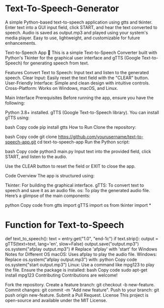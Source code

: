 # Text-To-Speech-Generator
A simple Python-based text-to-speech application using gtts and tkinter. Enter text into a GUI input field, click START, and hear the text converted to speech. Audio is saved as output.mp3 and played using your system's media player. Easy to use, lightweight, and customizable for future enhancements.

Text-to-Speech App 🎤
This is a simple Text-to-Speech Converter built with Python's Tkinter for the graphical user interface and gTTS (Google Text-to-Speech) for generating speech from text.

Features
Convert Text to Speech: Input text and listen to the generated speech.
Clear Input: Easily reset the text field with the "CLEAR" button.
User-Friendly Interface: Simple and clean design with intuitive controls.
Cross-Platform: Works on Windows, macOS, and Linux.

Main Interface
Prerequisites
Before running the app, ensure you have the following:

Python 3.8+ installed.
gTTS (Google Text-to-Speech library).
You can install gTTS using:

bash
Copy code
pip install gtts
How to Run
Clone the repository:

bash
Copy code
git clone https://github.com/yourusername/text-to-speech-app.git
cd text-to-speech-app
Run the Python script:

bash
Copy code
python3 main.py
Input text into the provided field, click START, and listen to the audio.

Use the CLEAR button to reset the field or EXIT to close the app.

Code Overview
The app is structured using:

Tkinter: For building the graphical interface.
gTTS: To convert text to speech and save it as an audio file.
os: To play the generated audio file.
Here’s a glimpse of the main components:

python
Copy code
from gtts import gTTS
import os
from tkinter import *

# Function for Text-to-Speech
def text_to_speech():
    text = entry.get("1.0", "end-1c")
    if text.strip():
        output = gTTS(text=text, lang='en', slow=False)
        output.save("output.mp3")
        os.system("afplay output.mp3")  # Replace 'afplay' with 'start' for Windows
Notes for Different OS
macOS: Uses afplay to play the audio file.
Windows: Replace os.system("afplay output.mp3") with:
python
Copy code
os.system("start output.mp3")
Linux: Use a command like mpg123 to play the file. Ensure the package is installed:
bash
Copy code
sudo apt-get install mpg123
Contributing
Contributions are welcome!

Fork the repository.
Create a feature branch: git checkout -b new-feature.
Commit changes: git commit -m "Add new feature".
Push to your branch: git push origin new-feature.
Submit a Pull Request.
License
This project is open-source and available under the MIT License.

